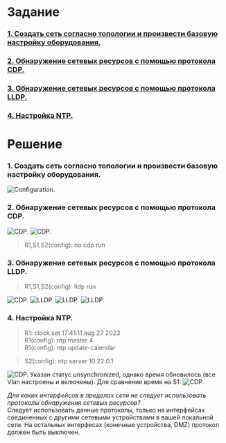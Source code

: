 # Задание
### [1. Создать сеть согласно топологии и произвести базовую настройку оборудования.](#1)
### [2. Обнаружение сетевых ресурсов с помощью протокола CDP.](#2)
### [3. Обнаружение сетевых ресурсов с помощью протокола LLDP.](#3)
### [4. Настройка NTP.](#4)

# Решение   
### <a name="1"> 1. Создать сеть согласно топологии и произвести базовую настройку оборудования.</a>  

<image src="./scheme.PNG" alt="Configuration.">  

### <a name="2"> 2. Обнаружение сетевых ресурсов с помощью протокола CDP.</a>  

<image src="./show-s1.PNG" alt="CDP.">  

<image src="./s1-cdp-traffic.PNG" alt="CDP.">  

  > R1,S1,S2(config): no cdp run

### <a name="3"> 3. Обнаружение сетевых ресурсов с помощью протокола LLDP.</a>  

  > R1,S1,S2(config): lldp run
<image src="./lldp-s2.PNG" alt="CDP.">  

<image src="./neigr1.PNG" alt="LLDP.">  
  
<image src="./neighs1.PNG" alt="LLDP.">  

<image src="./neighs2.PNG" alt="LLDP.">  

### <a name="4"> 4. Настройка NTP.</a>  

  > R1: clock set 17:41:11 aug 27 2023  
  > R1(config): ntp master 4  
  > R1(config): ntp update-calendar  

  > S2(config): ntp server 10.22.0.1

<image src="./s2-clock.PNG" alt="CDP.">  
Указан статус unsynchronized, однако время обновилось (все Vlan настроены и включены). Для сравнения время на S1:  
<image src="./s1-clock.PNG" alt="CDP.">  

  *Для каких интерфейсов в пределах сети не следует использовать протоколы обнаружения сетевых ресурсов?*  
  Следует использовать данные протоколы, только на интерфейсах соединенных с другими сетевыми устройствами в вашей локальной сети. На остальных интерфесах (конечные устройства, DMZ) протокол должен быть выключен.
